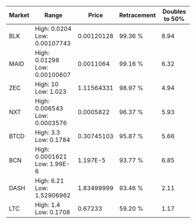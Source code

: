 | Market | Range | Price| Retracement | Doubles to 50% |
| --- | --- | --- | --- | --- |
| BLK | High: 0.0204<br />Low: 0.00107743 | 0.00120128 | 99.36 % | 8.94 |
| MAID | High: 0.01298<br />Low: 0.00100607 | 0.0011064 | 99.16 % | 6.32 |
| ZEC | High: 10<br />Low: 1.023 | 1.11564331 | 98.97 % | 4.94 |
| NXT | High: 0.006543<br />Low: 0.0003576 | 0.0005822 | 96.37 % | 5.93 |
| BTCD | High: 3.3<br />Low: 0.1784 | 0.30745103 | 95.87 % | 5.66 |
| BCN | High: 0.0001621<br />Low: 1.99E-6 | 1.197E-5 | 93.77 % | 6.85 |
| DASH | High: 6.21<br />Low: 1.52906962 | 1.83499999 | 93.46 % | 2.11 |
| LTC | High: 1.4<br />Low: 0.1708 | 0.67233 | 59.20 % | 1.17 |

